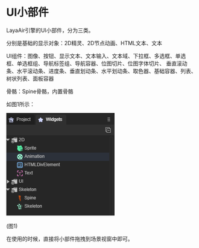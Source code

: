 # UI小部件

LayaAir引擎的UI小部件，分为三类。

分别是基础的显示对象：2D精灵、2D节点动画、HTML文本、文本

UI组件：图像、按钮、显示文本、文本输入、文本域、下拉框、多选框、单选框、单选框组、导航标签组、导航容器、位图切片、位图字体切片、 垂直滚动条、水平滚动条、进度条、垂直划动条、水平划动条、取色器、基础容器、列表、树状列表、面板容器

骨骼：Spine骨骼，内置骨骼

如图1所示：

![img](img/1.png) 

(图1)

在使用的时候，直接将小部件拖拽到场景视窗中即可。

